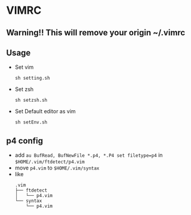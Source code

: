 # VIMRC
## Warning!! This will remove your origin ~/.vimrc
## Usage
* Set vim
    ```
    sh setting.sh
    ```

* Set zsh
    ```
    sh setzsh.sh
    ```
* Set Default editor as vim
    ```
    sh setEnv.sh
    ```

## p4 config
* add `au BufRead, BufNewFile *.p4, *.P4 set filetype=p4` in `$HOME/.vim/ftdetect/p4.vim`
* move `p4.vim` to `$HOME/.vim/syntax`
* like
    ```
    .vim
    ├── ftdetect
    │   └── p4.vim
    └── syntax
        └── p4.vim
    ```
